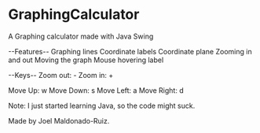 # GraphingCalculator
A Graphing calculator made with Java Swing

--Features--
Graphing lines
Coordinate labels
Coordinate plane
Zooming in and out
Moving the graph
Mouse hovering label

--Keys--
Zoom out: -
Zoom in: +

Move Up: w
Move Down: s
Move Left: a
Move Right: d

Note: I just started learning Java, so the code might suck.

Made by Joel Maldonado-Ruiz.
